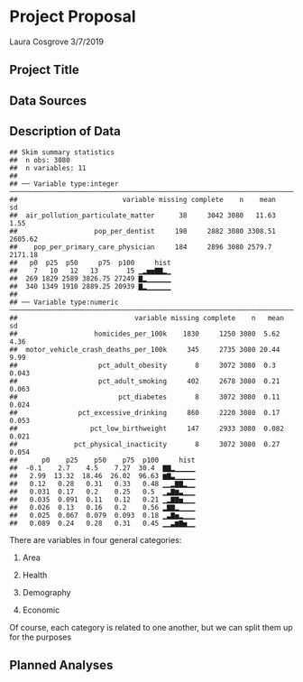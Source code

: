 Project Proposal
================
Laura Cosgrove
3/7/2019

Project Title
-------------

Data Sources
------------

Description of Data
-------------------

    ## Skim summary statistics
    ##  n obs: 3080 
    ##  n variables: 11 
    ## 
    ## ── Variable type:integer ────────────────────────────────────────────────────────────────────────────────────────────────
    ##                          variable missing complete    n    mean      sd
    ##  air_pollution_particulate_matter      38     3042 3080   11.63    1.55
    ##                   pop_per_dentist     198     2882 3080 3308.51 2605.62
    ##    pop_per_primary_care_physician     184     2896 3080 2579.7  2171.18
    ##   p0  p25  p50     p75  p100     hist
    ##    7   10   12   13       15 ▁▂▅▅▇▇▂▁
    ##  269 1829 2589 3826.75 27249 ▇▂▁▁▁▁▁▁
    ##  340 1349 1910 2889.25 20939 ▇▂▁▁▁▁▁▁
    ## 
    ## ── Variable type:numeric ────────────────────────────────────────────────────────────────────────────────────────────────
    ##                             variable missing complete    n   mean     sd
    ##                   homicides_per_100k    1830     1250 3080  5.62   4.36 
    ##  motor_vehicle_crash_deaths_per_100k     345     2735 3080 20.44   9.99 
    ##                    pct_adult_obesity       8     3072 3080  0.3    0.043
    ##                    pct_adult_smoking     402     2678 3080  0.21   0.063
    ##                         pct_diabetes       8     3072 3080  0.11   0.024
    ##               pct_excessive_drinking     860     2220 3080  0.17   0.053
    ##                  pct_low_birthweight     147     2933 3080  0.082  0.021
    ##              pct_physical_inacticity       8     3072 3080  0.27   0.054
    ##      p0    p25    p50    p75  p100     hist
    ##  -0.1    2.7    4.5    7.27  30.4  ▇▇▂▁▁▁▁▁
    ##   2.99  13.32  18.46  26.02  96.63 ▆▇▃▁▁▁▁▁
    ##   0.12   0.28   0.31   0.33   0.48 ▁▁▂▇▇▂▁▁
    ##   0.031  0.17   0.2    0.25   0.5  ▁▃▇▆▃▁▁▁
    ##   0.035  0.091  0.11   0.12   0.21 ▁▂▇▇▅▁▁▁
    ##   0.026  0.13   0.16   0.2    0.56 ▂▇▇▂▁▁▁▁
    ##   0.025  0.067  0.079  0.093  0.18 ▁▃▇▅▂▁▁▁
    ##   0.089  0.24   0.28   0.31   0.45 ▁▁▃▆▇▅▁▁

There are variables in four general categories:

1.  Area

2.  Health

3.  Demography

4.  Economic

Of course, each category is related to one another, but we can split them up for the purposes

Planned Analyses
----------------
